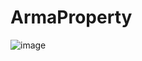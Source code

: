 # ArmaProperty

![image](https://github.com/user-attachments/assets/3b600c59-afba-42ff-a194-de1f719ec28f)
